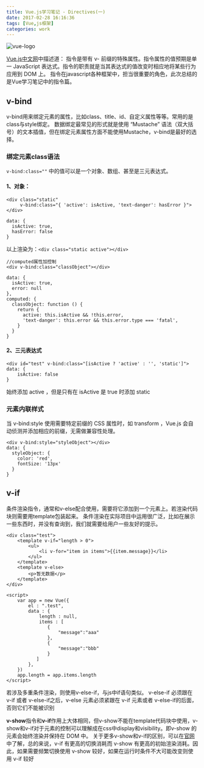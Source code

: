```yaml
---
title: Vue.js学习笔记 - Directives(一)
date: 2017-02-28 16:16:36
tags: [Vue,js框架]
categories: work
---
```

![vue-logo](/images/vue-logo.png)

<!-- more -->

[Vue.js中文网](https://cn.vuejs.org/v2/guide/syntax.html#指令)中描述道：
指令是带有 v- 前缀的特殊属性。指令属性的值预期是单一 JavaScript 表达式。指令的职责就是当其表达式的值改变时相应地将某些行为应用到 DOM 上。
指令在javascript各种框架中，担当很重要的角色，此次总结的是Vue学习笔记中的指令篇。

## v-bind
v-bind用来绑定元素的属性，比如class、title、id、自定义属性等等。常用的是class与style绑定。
数据绑定最常见的形式就是使用 “Mustache” 语法（双大括号）的文本插值，但在绑定元素属性方面不能使用Mustache，v-bind是最好的选择。

### 绑定元素class语法
`v-bind:class=""` 中的值可以是一个对象、数组、甚至是三元表达式。
#### 1、对象：
```
<div class="static"
     v-bind:class="{ 'active': isActive, 'text-danger': hasError }">
</div>

data: {
  isActive: true,
  hasError: false
}
```
以上渲染为：`<div class="static active"></div>`

```
//computed属性加控制
<div v-bind:class="classObject"></div>

data: {
  isActive: true,
  error: null
},
computed: {
  classObject: function () {
    return {
      active: this.isActive && !this.error,
      'text-danger': this.error && this.error.type === 'fatal',
    }
  }
}
```
#### 2、三元表达式
```
<div id="test" v-bind:class="[isActive ? 'active' : '', 'static']">
data: {
    isActive: false
}
```
始终添加 active ，但是只有在 isActive 是 true 时添加 static


### 元素内联样式
当 v-bind:style 使用需要特定前缀的 CSS 属性时，如 transform ，Vue.js 会自动侦测并添加相应的前缀，无需做兼容性处理。
```
<div v-bind:style="styleObject"></div>
data: {
  styleObject: {
    color: 'red',
    fontSize: '13px'
  }
}
```

## v-if
条件渲染指令，通常和v-else配合使用，需要将它添加到一个元素上。若渲染代码块则需要用template包装起来。
条件渲染在实际项目中运用很广泛，比如在展示一些东西时，并没有查询到，我们就需要给用户一些友好的提示。
```
<div class="test">
    <template v-if="length > 0">
        <ul>
            <li v-for="item in items">{{item.message}}</li>
        </ul>
    </template>
    <template v-else>
        <p>暂无数据</p>
    </template>
</div>

<script>
    var app = new Vue({
        el : ".test",
        data : {
            length : null,
            items : [
               {
                   "message":"aaa"
               },
               {
                   "message":"bbb"
               }
           ]
        },
    })
    app.length = app.items.length
</script>
```
若涉及多重条件渲染，则使用v-else-if，与js中if语句类似。
v-else-if 必须跟在 v-if 或者 v-else-if之后，v-else 元素必须紧跟在 v-if 元素或者 v-else-if的后面，否则它们不能被识别

**v-show**指令和**v-if**作用上大体相同，但v-show不能在template代码块中使用，v-show和v-if对于元素的控制可以理解成在css中display和visibility。即v-show 的元素会始终渲染并保持在 DOM 中。
关于更多v-show和v-if的区别，可以在[官网](https://cn.vuejs.org/v2/guide/conditional.html#v-if-vs-v-show)中了解，总的来说，v-if 有更高的切换消耗而 v-show 有更高的初始渲染消耗。因此，如果需要频繁切换使用 v-show 较好，如果在运行时条件不大可能改变则使用 v-if 较好
